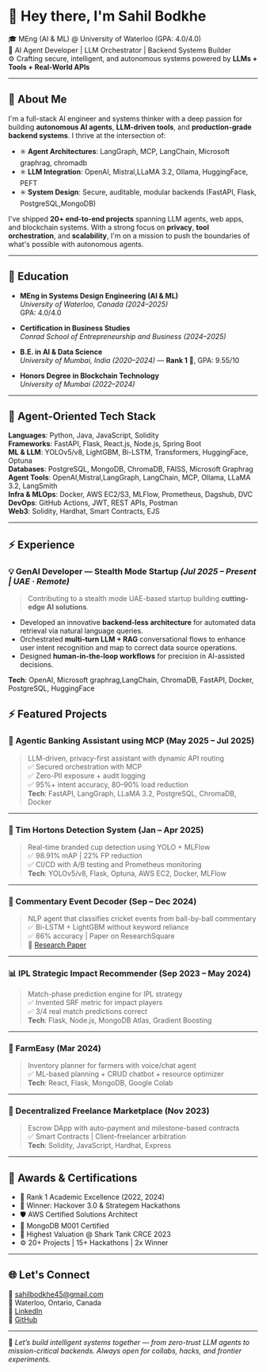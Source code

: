 # 👋 Hey there, I'm Sahil Bodkhe

🎓 MEng (AI & ML) @ University of Waterloo (GPA: 4.0/4.0)  
🧠 AI Agent Developer | LLM Orchestrator | Backend Systems Builder  
⚙️ Crafting secure, intelligent, and autonomous systems powered by **LLMs + Tools + Real-World APIs**

---

## 🤖 About Me

I'm a full-stack AI engineer and systems thinker with a deep passion for building **autonomous AI agents**, **LLM-driven tools**, and **production-grade backend systems**. I thrive at the intersection of:

- ✳️ **Agent Architectures**: LangGraph, MCP, LangChain, Microsoft graphrag, chromadb   
- ✳️ **LLM Integration**: OpenAI, Mistral,LLaMA 3.2, Ollama, HuggingFace, PEFT  
- ✳️ **System Design**: Secure, auditable, modular backends (FastAPI, Flask, PostgreSQL,MongoDB)

I've shipped **20+ end-to-end projects** spanning LLM agents, web apps, and blockchain systems. With a strong focus on **privacy**, **tool orchestration**, and **scalability**, I'm on a mission to push the boundaries of what's possible with autonomous agents.

---

## 📘 Education

- **MEng in Systems Design Engineering (AI & ML)**  
  *University of Waterloo, Canada (2024–2025)*  
  GPA: 4.0/4.0

- **Certification in Business Studies**  
  *Conrad School of Entrepreneurship and Business (2024–2025)*

- **B.E. in AI & Data Science**  
  *University of Mumbai, India (2020–2024)* — **Rank 1 🥇**, GPA: 9.55/10

- **Honors Degree in Blockchain Technology**  
  *University of Mumbai (2022–2024)*

---

## 🔧 Agent-Oriented Tech Stack

**Languages**: Python, Java, JavaScript, Solidity  
**Frameworks**: FastAPI, Flask, React.js, Node.js, Spring Boot  
**ML & LLM**: YOLOv5/v8, LightGBM, Bi-LSTM, Transformers, HuggingFace, Optuna  
**Databases**: PostgreSQL, MongoDB, ChromaDB, FAISS, Microsoft Graphrag  
**Agent Tools**: OpenAI,Mistral,LangGraph, LangChain, MCP, Ollama, LLaMA 3.2, LangSmith  
**Infra & MLOps**: Docker, AWS EC2/S3, MLFlow, Prometheus, Dagshub, DVC  
**DevOps**: GitHub Actions, JWT, REST APIs, Postman  
**Web3**: Solidity, Hardhat, Smart Contracts, EJS



---

## ⚡ Experience

### 💡 GenAI Developer — Stealth Mode Startup *(Jul 2025 – Present | UAE · Remote)*

> Contributing to a stealth mode UAE-based startup building **cutting-edge AI solutions**.

* Developed an innovative **backend-less architecture** for automated data retrieval via natural language queries.
* Orchestrated **multi-turn LLM + RAG** conversational flows to enhance user intent recognition and map to correct data source operations.
* Designed **human-in-the-loop workflows** for precision in AI-assisted decisions.

**Tech**: OpenAI, Microsoft graphrag,LangChain, ChromaDB, FastAPI, Docker, PostgreSQL, HuggingFace



## ⚡ Featured Projects

### 🔐 Agentic Banking Assistant using MCP (May 2025 – Jul 2025)
> LLM-driven, privacy-first assistant with dynamic API routing  
✅ Secured orchestration with MCP  
✅ Zero-PII exposure + audit logging  
✅ 95%+ intent accuracy, 80–90% load reduction  
**Tech**: FastAPI, LangGraph, LLaMA 3.2, PostgreSQL, ChromaDB, Docker

---

### 🧃 Tim Hortons Detection System (Jan – Apr 2025)  
> Real-time branded cup detection using YOLO + MLFlow  
✅ 98.91% mAP | 22% FP reduction  
✅ CI/CD with A/B testing and Prometheus monitoring  
**Tech**: YOLOv5/v8, Flask, Optuna, AWS EC2, Docker, MLFlow

---

### 🏏 Commentary Event Decoder (Sep – Dec 2024)  
> NLP agent that classifies cricket events from ball-by-ball commentary  
✅ Bi-LSTM + LightGBM without keyword reliance  
✅ 86% accuracy | Paper on ResearchSquare  
🔗 [Research Paper](https://doi.org/10.21203/rs.3.rs-5712957/v1)

---

### 📊 IPL Strategic Impact Recommender (Sep 2023 – May 2024)  
> Match-phase prediction engine for IPL strategy  
✅ Invented SRF metric for impact players  
✅ 3/4 real match predictions correct  
**Tech**: Flask, Node.js, MongoDB Atlas, Gradient Boosting

---

### 🌾 FarmEasy (Mar 2024)  
> Inventory planner for farmers with voice/chat agent  
✅ ML-based planning + CRUD chatbot + resource optimizer  
**Tech**: React, Flask, MongoDB, Google Colab

---

### 💼 Decentralized Freelance Marketplace (Nov 2023)  
> Escrow DApp with auto-payment and milestone-based contracts  
✅ Smart Contracts | Client-freelancer arbitration  
**Tech**: Solidity, JavaScript, Hardhat, Express

---

## 🏅 Awards & Certifications

- 🥇 Rank 1 Academic Excellence (2022, 2024)
- 🧠 Winner: Hackover 3.0 & Strategem Hackathons
- 🛡️ AWS Certified Solutions Architect
- 🧠 MongoDB M001 Certified
- 🦈 Highest Valuation @ Shark Tank CRCE 2023
- ⚙️ 20+ Projects | 15+ Hackathons | 2x Winner

---

## 🌐 Let's Connect

📧 sahilbodkhe45@gmail.com  
📍 Waterloo, Ontario, Canada  
🔗 [LinkedIn](https://linkedin.com/in/sahil-bodkhe-b52448197)  
🔗 [GitHub](https://github.com/SAHILBODKHE)

---

🧭 *Let’s build intelligent systems together — from zero-trust LLM agents to mission-critical backends. Always open for collabs, hacks, and frontier experiments.*




